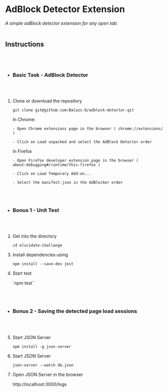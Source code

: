 # AdBlock Detector Extension

_A simple adBlock detector extension for any open tab._
<br></br>

## Instructions

<br></br>

- ### Basic Task - AdBlock Detector
  <br></br>

1.  Clone or download the repository

    `git clone git@github.com:Balazs-D/adblock-detector.git`

    In Chrome:

        - Open Chrome extensions page in the browser ( chrome://extensions/ )

        - Click on Load unpacked and select the AdBlock Detector order

    In Firefox

        - Open Firefox developer extension page in the browser ( about:debugging#/runtime/this-firefox )

        - Click on Load Temporary Add-on...

        - Select the manifest.json in the AdBlocker order

<br></br>

- ### Bonus 1 - Unit Test
  <br></br>

2.  Get into the directory

    `cd elucidate-challenge`

3.  Install dependencies using

    `npm install --save-dev jest`

4.  Start test

    `npm test``

<br></br>

- ### Bonus 2 - Saving the detected page load sessions
  <br></br>

5. Start JSON Server

   `npm install -g json-server`

6. Start JSON Server

   `json-server --watch db.json`

7. Open JSON Server in the browser

   http://localhost:3000/logs
